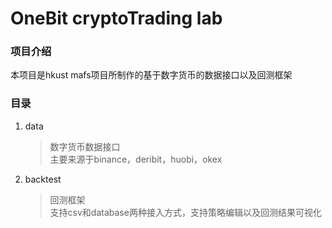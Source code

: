 OneBit cryptoTrading lab
===========================
### 项目介绍
本项目是hkust mafs项目所制作的基于数字货币的数据接口以及回测框架

### 目录
1. data
   >数字货币数据接口  
    主要来源于binance，deribit，huobi，okex  

2. backtest  
   >回测框架  
   支持csv和database两种接入方式，支持策略编辑以及回测结果可视化
